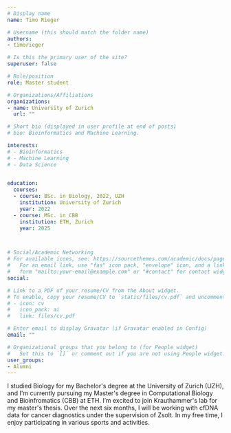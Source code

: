```yaml
---
# Display name
name: Timo Rieger

# Username (this should match the folder name)
authors:
- timorieger

# Is this the primary user of the site?
superuser: false

# Role/position
role: Master student

# Organizations/Affiliations
organizations:
- name: University of Zurich
  url: ""

# Short bio (displayed in user profile at end of posts)
# bio: Bioinformatics and Machine Learning.

interests:
# - Bioinformatics
# - Machine Learning
# - Data Science
 

education:
  courses:
  - course: BSc. in Biology, 2022, UZH
    institution: University of Zurich
    year: 2022
  - course: MSc. in CBB
    institution: ETH, Zurich
    year: 2025   



# Social/Academic Networking
# For available icons, see: https://sourcethemes.com/academic/docs/page-builder/#icons
#   For an email link, use "fas" icon pack, "envelope" icon, and a link in the
#   form "mailto:your-email@example.com" or "#contact" for contact widget.
social:

# Link to a PDF of your resume/CV from the About widget.
# To enable, copy your resume/CV to `static/files/cv.pdf` and uncomment the lines below.
# - icon: cv
#   icon_pack: ai
#   link: files/cv.pdf

# Enter email to display Gravatar (if Gravatar enabled in Config)
email: ""

# Organizational groups that you belong to (for People widget)
#   Set this to `[]` or comment out if you are not using People widget.
user_groups:
- Alumni
---
```


I studied Biology for my Bachelor's degree at the University of Zurich (UZH), and I'm currently pursuing my Master's degree in Computational Biology and Bioinfromatics (CBB) at ETH.
I’m excited to join Krauthammer's lab for my master's thesis. Over the next six months, I will be working with cfDNA data for cancer diagnostics under the supervision of Zsolt.
In my free time, I enjoy participating in various sports and activities.